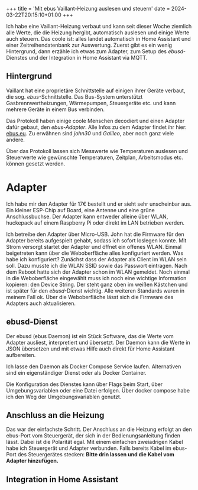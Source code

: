 +++
title = 'Mit ebus Vaillant-Heizung auslesen und steuern'
date = 2024-03-22T20:15:10+01:00
+++

Ich habe eine Vaillant-Heizung verbaut und kann seit dieser Woche ziemlich alle Werte, die die Heizung hergibt, automatisch auslesen und einige Werte auch steuern.
Das coole ist: alles landet automatisch in Home Assistant und einer Zeitreihendatenbank zur Auswertung.
Zuerst gibt es ein wenig Hintergrund, dann erzähle ich etwas zum Adapter, zum Setup des _ebusd_-Dienstes und der Integration in Home Assistant via MQTT.

## Hintergrund

Vaillant hat eine proprietäre Schnittstelle auf einigen ihrer Geräte verbaut, die sog. _ebus_-Schnittstelle.
Das Bus-System unterstützt Gasbrennwertheizungen, Wärmepumpen, Steuergeräte etc. und kann mehrere Geräte in einem Bus verbinden.

Das Protokoll haben einige coole Menschen decodiert und einen Adapter dafür gebaut, den _ebus-Adapter_. Alle Infos zu dem Adapter findet ihr hier: [ebus.eu](https://www.ebus.eu).
Zu erwähnen sind _john30_ und _Galileo_, aber noch ganz viele andere.

Über das Protokoll lassen sich Messwerte wie Temperaturen auslesen und Steuerwerte wie gewünschte Temperaturen, Zeitplan, Arbeitsmodus etc. können gesetzt werden.

# Adapter

Ich habe mir den Adapter für 17€ bestellt und er sieht sehr unscheinbar aus.
Ein kleiner ESP-Chip auf Board, eine Antenne und eine grüne Anschlussbuchse. 
Der Adapter kann entweder alleine über WLAN, huckepack auf einem Raspberry Pi oder direkt im LAN betrieben werden.

Ich betreibe den Adapter über Micro-USB.
John hat die Firmware für den Adapter bereits aufgespielt gehabt, sodass ich sofort loslegen konnte.
Mit Strom versorgt startet der Adapter und öffnet ein offenes WLAN.
Einmal beigetreten kann über die Weboberfläche alles konfiguriert werden. 
Was habe ich konfiguriert? 
Zunächst dass der Adapter als Client im WLAN sein soll. Dazu musste ich die WLAN SSID sowie das Passwort eintragen. Nach dem Reboot hatte sich der Adapter schon im WLAN gemeldet.
Noch einmal in die Weboberfläche eingewählt muss ich noch eine wichtige Information kopieren: den Device String.
Der steht ganz oben im weißen Kästchen und ist später für den _ebusd_-Dienst wichtig.
Alle weiteren Standards waren in meinem Fall ok.
Über die Weboberfläche lässt sich die Firmware des Adapters auch aktualisieren.

## ebusd-Dienst
Der ebusd (ebus Daemon) ist ein Stück Software, das die Werte vom Adapter ausliest, interpretiert und übersetzt. 
Der Daemon kann die Werte in JSON übersetzen und mit etwas Hilfe auch direkt für Home Assistant aufbereiten.

Ich lasse den Daemon als Docker Compose Service laufen.
Alternativen sind ein eigenständiger Dienst oder als Docker Container.

Die Konfiguration des Dienstes kann über Flags beim Start, über Umgebungsvariablen oder eine Datei erfolgen.
Über docker compose habe ich den Weg der Umgebungsvariablen genutzt.


## Anschluss an die Heizung

Das war der einfachste Schritt.
Der Anschluss an die Heizung erfolgt an den ebus-Port vom Steuergerät, der sich in der Bedienungsanleitung finden lässt. Dabei ist die Polarität egal.
Mit einem einfachen zweiadrigen Kabel habe ich Steuergerät und Adapter verbunden.
Falls bereits Kabel im ebus-Port des Steuergerätes stecken:
**Bitte drin lassen und die Kabel vom Adapter hinzufügen.**

## Integration in Home Assistant 